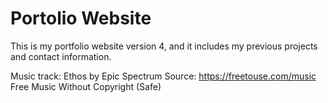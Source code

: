 # Portolio Website

This is my portfolio website version 4, and it includes my previous projects and contact information. 


Music track: Ethos by Epic Spectrum
Source: https://freetouse.com/music
Free Music Without Copyright (Safe)

